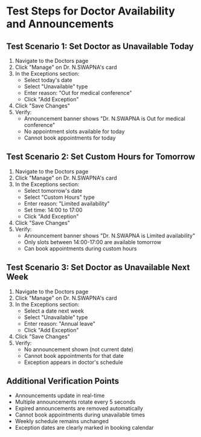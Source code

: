 # Test Steps for Doctor Availability and Announcements

## Test Scenario 1: Set Doctor as Unavailable Today
1. Navigate to the Doctors page
2. Click "Manage" on Dr. N.SWAPNA's card
3. In the Exceptions section:
   - Select today's date
   - Select "Unavailable" type
   - Enter reason: "Out for medical conference"
   - Click "Add Exception"
4. Click "Save Changes"
5. Verify:
   - Announcement banner shows "Dr. N.SWAPNA is Out for medical conference"
   - No appointment slots available for today
   - Cannot book appointments for today

## Test Scenario 2: Set Custom Hours for Tomorrow
1. Navigate to the Doctors page
2. Click "Manage" on Dr. N.SWAPNA's card
3. In the Exceptions section:
   - Select tomorrow's date
   - Select "Custom Hours" type
   - Enter reason: "Limited availability"
   - Set time: 14:00 to 17:00
   - Click "Add Exception"
4. Click "Save Changes"
5. Verify:
   - Announcement banner shows "Dr. N.SWAPNA is Limited availability"
   - Only slots between 14:00-17:00 are available tomorrow
   - Can book appointments during custom hours

## Test Scenario 3: Set Doctor as Unavailable Next Week
1. Navigate to the Doctors page
2. Click "Manage" on Dr. N.SWAPNA's card
3. In the Exceptions section:
   - Select a date next week
   - Select "Unavailable" type
   - Enter reason: "Annual leave"
   - Click "Add Exception"
4. Click "Save Changes"
5. Verify:
   - No announcement shown (not current date)
   - Cannot book appointments for that date
   - Exception appears in doctor's schedule

## Additional Verification Points
- Announcements update in real-time
- Multiple announcements rotate every 5 seconds
- Expired announcements are removed automatically
- Cannot book appointments during unavailable times
- Weekly schedule remains unchanged
- Exception dates are clearly marked in booking calendar